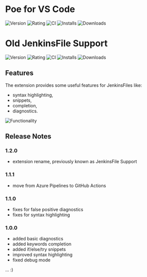 # Poe for VS Code
![Version](https://img.shields.io/visual-studio-marketplace/v/recode.poe?style=for-the-badge)
![Rating](https://img.shields.io/visual-studio-marketplace/r/recode.poe?style=for-the-badge)
![CI](https://img.shields.io/github/workflow/status/sgwozdz/poe/CI?style=for-the-badge)
![Installs](https://img.shields.io/visual-studio-marketplace/i/recode.poe?style=for-the-badge)
![Downloads](https://img.shields.io/visual-studio-marketplace/d/recode.poe?style=for-the-badge)
# Old JenkinsFile Support
![Version](https://img.shields.io/visual-studio-marketplace/v/ivory-lab.jenkinsfile-support?style=for-the-badge)
![Rating](https://img.shields.io/visual-studio-marketplace/r/ivory-lab.jenkinsfile-support?style=for-the-badge)
![CI](https://img.shields.io/github/workflow/status/sgwozdz/jenkinsfile-support/CI?style=for-the-badge)
![Installs](https://img.shields.io/visual-studio-marketplace/i/ivory-lab.jenkinsfile-support?style=for-the-badge)
![Downloads](https://img.shields.io/visual-studio-marketplace/d/ivory-lab.jenkinsfile-support?style=for-the-badge)

## Features

The extension provides some useful features for JenkinsFiles like:
* syntax highlighting,
* snippets,
* completion,
* diagnostics.

![Functionality](images/functionality.png)

## Release Notes

### 1.2.0
- extension rename, previously known as JenkinsFile Support

### 1.1.1
- move from Azure Pipelines to GitHub Actions

### 1.1.0
- fixes for false positive diagnostics
- fixes for syntax highlighting

### 1.0.0
- added basic diagnostics
- added keywords completion
- added if/else/try snippets
- improved syntax highlighting
- fixed debug mode

... :)
